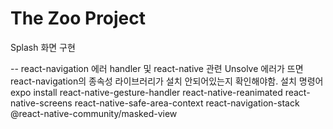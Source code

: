 # The Zoo Project

Splash 화면 구현

-- react-navigation 에러
    handler 및 react-native 관련 Unsolve 에러가 뜨면 react-navigation의 종속성 라이브러리가 설치 안되어있는지 확인해야함.
    설치 명령어
    expo install react-native-gesture-handler react-native-reanimated react-native-screens react-native-safe-area-context react-navigation-stack @react-native-community/masked-view
